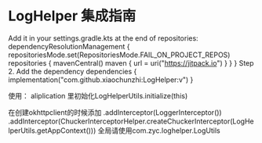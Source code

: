 # LogHelper 集成指南

Add it in your settings.gradle.kts at the end of repositories:
dependencyResolutionManagement {
    repositoriesMode.set(RepositoriesMode.FAIL_ON_PROJECT_REPOS)
        repositories {
             mavenCentral()
             maven { url = uri("https://jitpack.io") }
        }
}
Step 2. Add the dependency
    dependencies {
        implementation("com.github.xiaochunzhi:LogHelper:v")
    }

使用：
aliplication 里初始化LogHelperUtils.initialize(this)

在创建okhttpclient的时候添加
.addInterceptor(LoggerInterceptor())
.addInterceptor(ChuckerInterceptorHelper.createChuckerInterceptor(LogHelperUtils.getAppContext()))
全局请使用com.zyc.loghelper.LogUtils